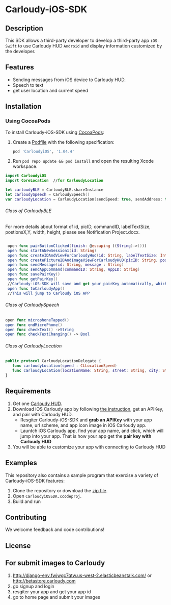 # Carloudy-iOS-SDK

## Description
This SDK allows a third-party developer to develop a third-party app `iOS-Swift` to use Carloudy HUD `Android` and display information customized by the developer.

## Features
* Sending messages from iOS device to Carloudy HUD.
* Speech to text
* get user location and current speed

## Installation

### Using CocoaPods

To install Carloudy-iOS-SDK using [CocoaPods](https://cocoapods.org/):
1. Create a [Podfile](https://guides.cocoapods.org/syntax/podfile.html) with the following specification:
   ```ruby
   pod 'CarloudyiOS', '1.04.4'
   ```

1. Run `pod repo update && pod install` and open the resulting Xcode workspace.

```swift
import CarloudyiOS
import CoreLocation  //for CarloudyLocation
```
```swift
let carloudyBLE = CarloudyBLE.shareInstance
let carloudySpeech = CarloudySpeech()
var carloudyLocation = CarloudyLocation(sendSpeed: true, sendAddress: true)
```

###### Class of CarloudyBLE
   For more details about format of id, picID, commandID, labelTextSize, postionsX,Y, width, height, please see Notification Project.docx.
   ```swift
   
    open func pairButtonClicked(finish: @escaping ((String)->()))
    open func startANewSession1(id: String)
    open func createIDAndViewForCarloudyHud(id: String, labelTextSize: Int, postionX: Int, postionY: Int, width: Int, height: Int)
    open func createPictureIDAndImageViewForCarloudyHUD(picID: String, postionX: Int, postionY: Int, width: Int, height: Int)
    open func sendMessage(id: String, message : String)
    open func sendAppCommand(commandID: String, AppID: String)
    open func savePairKey()      
    open func getPairKey()
    //Carloudy-iOS-SDK will save and get your pairKey automatically, which means you just need call `pairButtonClicked` once
    open func toCarloudyApp()    
    //This will jump to Carloudy iOS APP
   ```
###### Class of CarloudySpeech
   ```swift
   open func microphoneTapped()
   open func endMicroPhone()
   open func checkText() ->String
   open func checkTextChanging() -> Bool
   ```
###### Class of CarloudyLocation
   ```swift
   public protocol CarloudyLocationDelegate {
      func carloudyLocation(speed : CLLocationSpeed)
      func carloudyLocation(locationName: String, street: String, city: String, zipCode: String, country: String)
   }
   ```

## Requirements
1. Get one [Carloudy HUD](http://www.carloudy.com/). 
1. Download iOS Carloudy app by following [the instruction](http://gettingstarted.carloudy.com/ios-platform), get an APIKey, and pair with Carloudy HUD.
    - Resgiter Carloudy-iOS-SDK and **grab an APIKey** with your app name, url scheme, and app icon image in iOS Carloudy app.
    - Launtch iOS Carloudy app, find your app name, and click, which will jump into your app. That is how your app get the   **pair key with Carloudy HUD**
1. You will be able to customize your app with connecting to Carloudy HUD 

## Examples
This repository also contains a sample program that exercise a variety of Carloudy-iOS-SDK features:
1. Clone the repository or download the [zip file](https://github.com/Cognitive-AI-Tech/Carloudy-iOS-SDK/archive/master.zip).
1. Open `CarloudyiOSSDK.xcodeproj`.
1. Build and run

## Contributing

We welcome feedback and code contributions! 

## License
## For submit images to Carloudy
1. http://django-env.fwjwgc7qtw.us-west-2.elasticbeanstalk.com/  or http://betastore.carloudy.com
1. go signup and login
1. resgiter your app and get your app id
1. go to home page and submit your images


